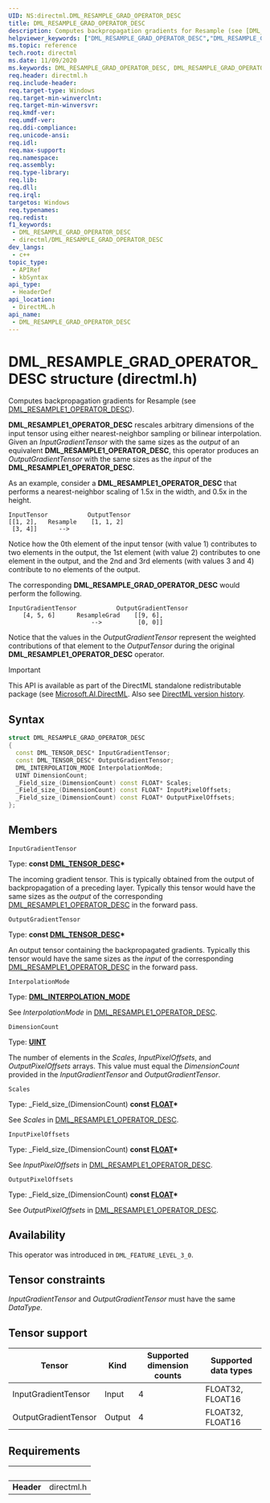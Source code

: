 ```yaml
---
UID: NS:directml.DML_RESAMPLE_GRAD_OPERATOR_DESC
title: DML_RESAMPLE_GRAD_OPERATOR_DESC
description: Computes backpropagation gradients for Resample (see [DML_RESAMPLE1_OPERATOR_DESC](/windows/win32/api/directml/ns-directml-dml_resample1_operator_desc)).
helpviewer_keywords: ["DML_RESAMPLE_GRAD_OPERATOR_DESC","DML_RESAMPLE_GRAD_OPERATOR_DESC structure","direct3d12.dml_convolution_integer_operator_desc","directml/DML_RESAMPLE_GRAD_OPERATOR_DESC"]
ms.topic: reference
tech.root: directml
ms.date: 11/09/2020
ms.keywords: DML_RESAMPLE_GRAD_OPERATOR_DESC, DML_RESAMPLE_GRAD_OPERATOR_DESC structure, direct3d12.dml_convolution_integer_operator_desc, directml/DML_RESAMPLE_GRAD_OPERATOR_DESC
req.header: directml.h
req.include-header: 
req.target-type: Windows
req.target-min-winverclnt: 
req.target-min-winversvr: 
req.kmdf-ver: 
req.umdf-ver: 
req.ddi-compliance: 
req.unicode-ansi: 
req.idl: 
req.max-support: 
req.namespace: 
req.assembly: 
req.type-library: 
req.lib: 
req.dll: 
req.irql: 
targetos: Windows
req.typenames: 
req.redist: 
f1_keywords:
 - DML_RESAMPLE_GRAD_OPERATOR_DESC
 - directml/DML_RESAMPLE_GRAD_OPERATOR_DESC
dev_langs:
 - c++
topic_type:
 - APIRef
 - kbSyntax
api_type:
 - HeaderDef
api_location:
 - DirectML.h
api_name:
 - DML_RESAMPLE_GRAD_OPERATOR_DESC
---
```


# DML_RESAMPLE_GRAD_OPERATOR_DESC structure (directml.h)

Computes backpropagation gradients for Resample (see [DML_RESAMPLE1_OPERATOR_DESC](/windows/win32/api/directml/ns-directml-dml_resample1_operator_desc)).

**DML_RESAMPLE1_OPERATOR_DESC** rescales arbitrary dimensions of the input tensor using either nearest-neighbor sampling or bilinear interpolation. Given an *InputGradientTensor* with the same sizes as the *output* of an equivalent **DML_RESAMPLE1_OPERATOR_DESC**, this operator produces an *OutputGradientTensor* with the same sizes as the *input* of the **DML_RESAMPLE1_OPERATOR_DESC**.

As an example, consider a **DML_RESAMPLE1_OPERATOR_DESC** that performs a nearest-neighbor scaling of 1.5x in the width, and 0.5x in the height.

```
InputTensor           OutputTensor
[[1, 2],   Resample    [1, 1, 2]
 [3, 4]]      -->      
```

Notice how the 0th element of the input tensor (with value 1) contributes to two elements in the output, the 1st element (with value 2) contributes to one element in the output, and the 2nd and 3rd elements (with values 3 and 4) contribute to no elements of the output.

The corresponding **DML_RESAMPLE_GRAD_OPERATOR_DESC** would perform the following.

```
InputGradientTensor           OutputGradientTensor
    [4, 5, 6]      ResampleGrad    [[9, 6],
                       -->          [0, 0]]
```

Notice that the values in the *OutputGradientTensor* represent the weighted contributions of that element to the *OutputTensor* during the original **DML_RESAMPLE1_OPERATOR_DESC** operator.

> [!IMPORTANT]
> This API is available as part of the DirectML standalone redistributable package (see [Microsoft.AI.DirectML](https://www.nuget.org/packages/Microsoft.AI.DirectML/). Also see [DirectML version history](/windows/win32/direct3d12/dml-version-history).

## Syntax

```cpp
struct DML_RESAMPLE_GRAD_OPERATOR_DESC
{
  const DML_TENSOR_DESC* InputGradientTensor;
  const DML_TENSOR_DESC* OutputGradientTensor;
  DML_INTERPOLATION_MODE InterpolationMode;
  UINT DimensionCount;
  _Field_size_(DimensionCount) const FLOAT* Scales;
  _Field_size_(DimensionCount) const FLOAT* InputPixelOffsets;
  _Field_size_(DimensionCount) const FLOAT* OutputPixelOffsets;
};
```

## Members

`InputGradientTensor`

Type: **const [DML_TENSOR_DESC](/windows/win32/api/directml/ns-directml-dml_tensor_desc)\***

The incoming gradient tensor. This is typically obtained from the output of backpropagation of a preceding layer. Typically this tensor would have the same sizes as the *output* of the corresponding [DML_RESAMPLE1_OPERATOR_DESC](/windows/win32/api/directml/ns-directml-dml_resample1_operator_desc) in the forward pass.

`OutputGradientTensor`

Type: **const [DML_TENSOR_DESC](/windows/win32/api/directml/ns-directml-dml_tensor_desc)\***

An output tensor containing the backpropagated gradients. Typically this tensor would have the same sizes as the *input* of the corresponding [DML_RESAMPLE1_OPERATOR_DESC](/windows/win32/api/directml/ns-directml-dml_resample1_operator_desc) in the forward pass.

`InterpolationMode`

Type: [**DML_INTERPOLATION_MODE**](/windows/win32/api/directml/ne-directml-dml_interpolation_mode)

See *InterpolationMode* in [DML_RESAMPLE1_OPERATOR_DESC](/windows/win32/api/directml/ns-directml-dml_resample1_operator_desc).

`DimensionCount`

Type: [**UINT**](/windows/desktop/winprog/windows-data-types)

The number of elements in the *Scales*, *InputPixelOffsets*, and *OutputPixelOffsets* arrays. This value must equal the *DimensionCount* provided in the *InputGradientTensor* and *OutputGradientTensor*.

`Scales`

Type: \_Field\_size\_(DimensionCount) **const [FLOAT](/windows/desktop/WinProg/windows-data-types)\***

See *Scales* in [DML_RESAMPLE1_OPERATOR_DESC](/windows/win32/api/directml/ns-directml-dml_resample1_operator_desc).

`InputPixelOffsets`

Type: \_Field\_size\_(DimensionCount) **const [FLOAT](/windows/desktop/WinProg/windows-data-types)\***

See *InputPixelOffsets* in [DML_RESAMPLE1_OPERATOR_DESC](/windows/win32/api/directml/ns-directml-dml_resample1_operator_desc).

`OutputPixelOffsets`

Type: \_Field\_size\_(DimensionCount) **const [FLOAT](/windows/desktop/WinProg/windows-data-types)\***

See *OutputPixelOffsets* in [DML_RESAMPLE1_OPERATOR_DESC](/windows/win32/api/directml/ns-directml-dml_resample1_operator_desc).

## Availability
This operator was introduced in `DML_FEATURE_LEVEL_3_0`.

## Tensor constraints
*InputGradientTensor* and *OutputGradientTensor* must have the same *DataType*.

## Tensor support
| Tensor | Kind | Supported dimension counts | Supported data types |
| ------ | ---- | -------------------------- | -------------------- |
| InputGradientTensor | Input | 4 | FLOAT32, FLOAT16 |
| OutputGradientTensor | Output | 4 | FLOAT32, FLOAT16 |

## Requirements
| &nbsp; | &nbsp; |
| ---- |:---- |
| **Header** | directml.h |
